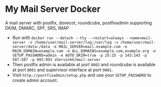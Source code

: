 # My Mail Server Docker
A mail server with postfix, dovecot, roundcube, postfixadmin supporting DKIM, DMARC, SPF, SRS, IMAP
- Run with `docker run --detach --tty --restart=always --name=mail-server -v /home/user/mail-server/log:/var/log -v /home/user/mail-server/data:/data -e MAIL_SERVER=mail.example.com -e MAIN_DOMAIN=example.com -e ALL_DOMAINS=example.com,example.org -e SETUP_PASSWORD=admin -e AUTO_DKIM=true -p 25:25 -p 143:143 -p 587:587 -p 993:993 shervinkh/mail-server`
- Then postfix admin is available at port `8002` and roundcube is available at port `8001` and supervisor interface at port `9001`.
- Visit `http://postfixadmin/setup.php` and use your `SETUP_PASSWORD` to create admin account.

